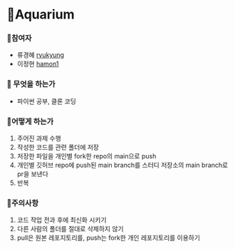 # 🐋Aquarium

### 🦈참여자
  - 류경혜 [ryukyung](https://github.com/ryukyung/)
  - 이정현 [hamon1](https://github.com/hamon1/)


### 🐬 무엇을 하는가
 - 파이썬 공부, 클론 코딩

### 🦈어떻게 하는가
 1. 주어진 과제 수행
 2. 작성한 코드를 관련 폴더에 저장
 3. 저장한 파일을 개인별 fork한 repo의 main으로 push
 4. 개인별 깃허브 repo에 push된 main branch를 스터디 저장소의 main branch로 pr을 보낸다
 5. 반복

### 🐬주의사항
1. 코드 작업 전과 후에 최신화 시키기
2. 다른 사람의 폴더를 절대로 삭제하지 않기
3. pull은 원본 레포지토리를, push는 fork한 개인 레포지토리를 이용하기
